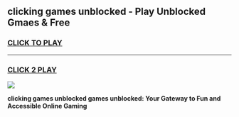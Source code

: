 
## clicking games unblocked - Play Unblocked Gmaes & Free
<h3>
<a href="https://premium.freeplayer.one?title=clicking_games_unblocked&ref=20F">CLICK TO PLAY</a></h3>
<hr>

<h3>
<a href="https://premium.freeplayer.one?title=clicking_games_unblocked&ref=20F">CLICK 2 PLAY</a>
  
</h3>

<a href="https://premium.freeplayer.one?title=clicking_games_unblocked&ref=20F/"><img src="https://clearcache.store/games.png"></a>


**clicking games unblocked games unblocked: Your Gateway to Fun and Accessible Online Gaming**
